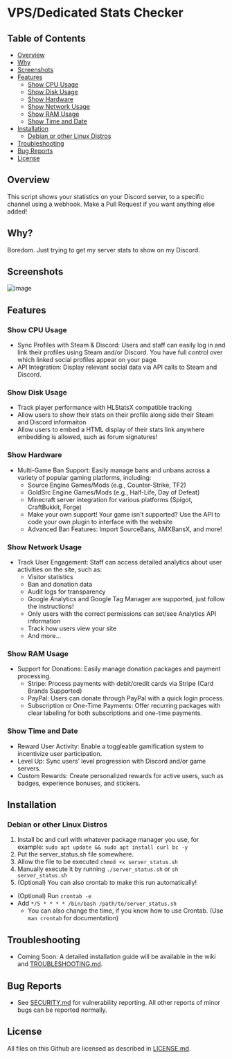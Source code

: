 # VPS/Dedicated Stats Checker

## Table of Contents
- [Overview](README.md#Overview)
- [Why](README.md#Why)
- [Screenshots](README.md#Screenshots)
- [Features](README.md#Features)
  - [Show CPU Usage](README.md#Show-CPU-Usage)
  - [Show Disk Usage](README.md#Show-Disk-Usage)
  - [Show Hardware](README.md#Show-Hardware)
  - [Show Network Usage](README.md#Show-Network-Usage)
  - [Show RAM Usage](README.md#Show-RAM-Usage)
  - [Show Time and Date](README.md#Show-Time-and-Date)
- [Installation](README.md#Installation)
  - [Debian or other Linux Distros](README.md#Debian-or-other-Linux-Distros)
- [Troubleshooting](README.md#ITroubleshooting)
- [Bug Reports](README.md#Bug-Reports)
- [License](README.md#License)

## Overview

This script shows your statistics on your Discord server, to a specific channel using a webhook. Make a Pull Request if you want anything else added!

## Why?

Boredom. Just trying to get my server stats to show on my Discord.

## Screenshots
![image](https://github.com/user-attachments/assets/f369709b-53ef-4cb5-87e2-2e7c204a113c)

## Features

### Show CPU Usage

- Sync Profiles with Steam & Discord: Users and staff can easily log in and link their profiles using Steam and/or Discord. You have full control over which linked social profiles appear on your page.
- API Integration: Display relevant social data via API calls to Steam and Discord.

### Show Disk Usage

- Track player performance with HLStatsX compatible tracking
- Allow users to show their stats on their profile along side their Steam and Discord informaiton
- Allow users to embed a HTML display of their stats link anywhere embedding is allowed, such as forum signatures!

### Show Hardware

- Multi-Game Ban Support: Easily manage bans and unbans across a variety of popular gaming platforms, including:
  - Source Engine Games/Mods (e.g., Counter-Strike, TF2)
  - GoldSrc Engine Games/Mods (e.g., Half-Life, Day of Defeat)
  - Minecraft server integration for various platforms (Spigot, CraftBukkit, Forge)
  - Make your own support! Your game isn't supported? Use the API to code your own plugin to interface with the website
  - Advanced Ban Features: Import SourceBans, AMXBansX, and more!

### Show Network Usage

- Track User Engagement: Staff can access detailed analytics about user activities on the site, such as:
  - Visitor statistics
  - Ban and donation data
  - Audit logs for transparency
  - Google Analytics and Google Tag Manager are supported, just follow the instructions!
  - Only users with the correct permissions can set/see Analytics API information
  - Track how users view your site
  - And more…

### Show RAM Usage

- Support for Donations: Easily manage donation packages and payment processing.
  - Stripe: Process payments with debit/credit cards via Stripe (Card Brands Supported)
  - PayPal: Users can donate through PayPal with a quick login process.
  - Subscription or One-Time Payments: Offer recurring packages with clear labeling for both subscriptions and one-time payments.

### Show Time and Date

- Reward User Activity: Enable a toggleable gamification system to incentivize user participation.
- Level Up: Sync users’ level progression with Discord and/or game servers.
- Custom Rewards: Create personalized rewards for active users, such as badges, experience bonuses, and stickers.

## Installation

### Debian or other Linux Distros
1. Install bc and curl with whatever package manager you use, for example: `sudo apt update && sudo apt install curl bc -y`
2. Put the server_status.sh file somewhere.
3. Allow the file to be executed `chmod +x server_status.sh`
4. Manually execute it by running `./server_status.sh` or `sh server_status.sh`
5. (Optional) You can also crontab to make this run automatically!
  - (Optional) Run `crontab -e`
  - Add `*/5 * * * * /bin/bash /path/to/server_status.sh`
    - You can also change the time, if you know how to use Crontab. (Use `man crontab` for documentation)

## Troubleshooting

- Coming Soon: A detailed installation guide will be available in the wiki and [TROUBLESHOOTING.md](TROUBLESHOOTING.md).

## Bug Reports

- See [SECURITY.md](SECURITY.md) for vulnerability reporting. All other reports of minor bugs can be reported normally.

## License

All files on this Github are licensed as described in [LICENSE.md](LICENSE.md).
